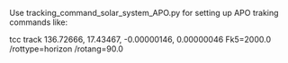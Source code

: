 Use tracking_command_solar_system_APO.py for setting up APO traking commands like:

tcc track 136.72666, 17.43467, -0.00000146, 0.00000046 Fk5=2000.0 /rottype=horizon /rotang=90.0